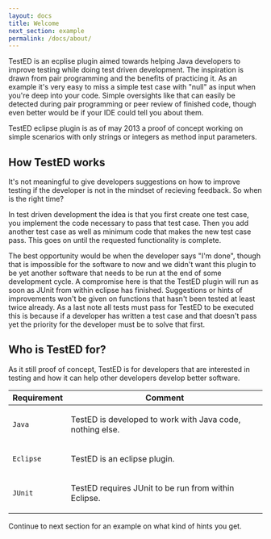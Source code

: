```yaml
---
layout: docs
title: Welcome
next_section: example
permalink: /docs/about/
---
```

TestED is an ecplise plugin aimed towards helping Java developers to improve
testing while doing test driven development. The inspiration is drawn from
pair programming and the benefits of practicing it. As an example it's very
easy to miss a simple test case with "null" as input when you're deep into your
code. Simple oversights like that can easily be detected during pair
programming or peer review of finished code, though even better would be if your
IDE could tell you about them.

TestED eclipse plugin is as of may 2013 a proof of concept working on simple
scenarios with only strings or integers as method input parameters.

## How TestED works
It's not meaningful to give developers suggestions on how to improve testing if the developer is not in
the mindset of recieving feedback. So when is the right time?

In test driven development the idea is that you first create one test case, you
implement the code necessary to pass that test case. Then you add another test
case as well as minimum code that makes the new test case pass. This goes on
until the requested functionality is complete.

The best opportunity would be when the developer says "I'm done", though that
is impossible for the software to now and we didn't want this plugin to be yet
another software that needs to be run at the end of some development cycle. A compromise
here is that the TestED plugin will run as soon as JUnit from within eclipse
has finished. Suggestions or hints of improvements won't be given on functions that
hasn't been tested at least twice already. As a last note all tests must pass
for TestED to be executed this is because if a developer has written a test
case and that doesn't pass yet the priority for the developer must be to solve
that first.

## Who is TestED for?
As it still proof of concept, TestED is for developers that are interested in
testing and how it can help other developers develop better software.


<table>
  <thead>
    <tr>
      <th>Requirement</th>
      <th>Comment</th>
    </tr>
  </thead>
  <tbody>
    <tr>
      <td>
        <p><code>Java</code></p>
      </td>
      <td>
        <p>
            TestED is developed to work with Java code, nothing else.
        </p>
      </td>
    </tr>
    <tr>
      <td>
        <p><code>Eclipse</code></p>
      </td>
      <td>
        <p>
            TestED is an eclipse plugin.
        </p>
      </td>
    </tr>
    <tr>
      <td>
        <p><code>JUnit</code></p>
      </td>
      <td>
        <p>
            TestED requires JUnit to be run from within Eclipse.
        </p>
      </td>
    </tr>
  </tbody>
</table>
Continue to next section for an example on what kind of hints you get.
